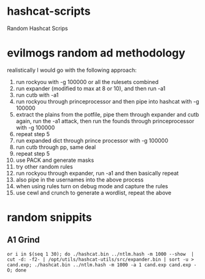 # hashcat-scripts
Random Hashcat Scrips

# evilmogs random ad methodology
realistically I would go with the following approach:

1. run rockyou with -g 100000 or all the rulesets combined
2. run expander (modified to max at 8 or 10), and then run -a1
3. run cutb with -a1
4. run rockyou through princeprocessor and then pipe into hashcat with -g 100000
5. extract the plains from the potfile, pipe them through expander and cutb again, run the -a1 attack, then run the founds through princeprocessor with -g 100000
6. repeat step 5
7. run expanded dict through prince processor with -g 100000
8. run cutb through pp, same deal
9. repeat step 5
10. use PACK and generate masks
11. try other random rules
12. run rockyou through expander, run -a1
and then basically repeat
13. also pipe in the usernames into the above process
14. when using rules turn on debug mode and capture the rules
15. use cewl and crunch to generate a wordlist, repeat the above

# random snippits

## A1 Grind
```
or i in $(seq 1 30); do ./hashcat.bin ../ntlm.hash -m 1000 --show  | cut -d: -f2- | /opt/utils/hashcat-utils/src/expander.bin | sort -u > cand.exp; ./hashcat.bin ../ntlm.hash -m 1000 -a 1 cand.exp cand.exp -O; done
```
